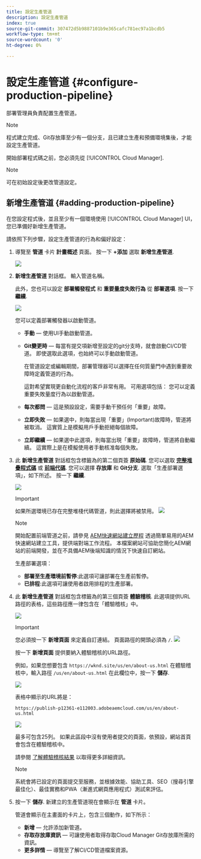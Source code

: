 ```yaml
---
title: 設定生產管道
description: 設定生產管道
index: true
source-git-commit: 307472d5b9887101b9e365cafc781ec97a1bcdb5
workflow-type: tm+mt
source-wordcount: '0'
ht-degree: 0%

---
```



# 設定生產管道 {#configure-production-pipeline}

部署管理員負責配置生產管道。

>[!NOTE]
>程式建立完成、Git存放庫至少有一個分支，且已建立生產和預備環境集後，才能設定生產管道。

開始部署程式碼之前，您必須先從 [!UICONTROL Cloud Manager].

>[!NOTE]
>可在初始設定後更改管道設定。

## 新增生產管道 {#adding-production-pipeline}

在您設定程式後，並且至少有一個環境使用 [!UICONTROL Cloud Manager] UI，您已準備好新增生產管道。

請依照下列步驟，設定生產管道的行為和偏好設定：

1. 導覽至 **管道** 卡片 **計畫概述** 頁面。
按一下 **+添加** 選取 **新增生產管道**.

   ![](/help/implementing/cloud-manager/assets/configure-pipeline/add-prod-1.png)

1. **新增生產管道** 對話框。 輸入管道名稱。

   此外，您也可以設定 **部署觸發程式** 和 **重要量度失敗行為** 從 **部署選項**. 按一下 **繼續**.

   ![](/help/implementing/cloud-manager/assets/configure-pipeline/prod-pipeline-add2.png)


   您可以定義部署觸發器以啟動管道。

   * **手動**  — 使用UI手動啟動管道。
   * **Git變更時**  — 每當有提交項新增至設定的git分支時，就會啟動CI/CD管道。 即使選取此選項，也始終可以手動啟動管道。

      在管道設定或編輯期間，部署管理器可以選擇在任何質量門中遇到重要故障時定義管道的行為。

      這對希望實現更自動化流程的客戶非常有用。 可用選項包括：
   您可以定義重要失敗量度行為以啟動管道。

   * **每次都問**  — 這是預設設定，需要手動干預任何「重要」故障。
   * **立即失敗**  — 如果選中，則每當出現「重要」(Important)故障時，管道將被取消。 這實質上是模擬用戶手動拒絕每個故障。
   * **立即繼續**  — 如果選中此選項，則每當出現「重要」故障時，管道將自動繼續。 這實際上是在模擬使用者手動核准每個失敗。


1. 此 **新增生產管道** 對話框包含標籤為的第二個頁簽 **原始碼**. 您可以選取 **[完整堆疊程式碼](/help/implementing/cloud-manager/configuring-pipelines/introduction-ci-cd-pipelines.md#full-stack-pipeline)** 或 **[前端代碼](/help/implementing/cloud-manager/configuring-pipelines/introduction-ci-cd-pipelines.md#front-end)**. 您可以選擇 **存放庫** 和 **Git分支**. 選取「生產部署選項」，如下所述。 按一下 **繼續**.

   ![](/help/implementing/cloud-manager/assets/configure-pipeline/prod-fullstack1.png)

   >[!IMPORTANT]
   >如果所選環境已存在完整堆棧代碼管道，則此選擇將被禁用。
   >![](/help/implementing/cloud-manager/assets/configure-pipeline/full-stack-disabled.png)

   >[!NOTE]
   >開始配置前端管道之前，請參見 [AEM快速網站建立歷程](https://experienceleague.adobe.com/docs/experience-manager-cloud-service/sites-journey/quick-site/overview.html) 透過簡單易用的AEM快速網站建立工具，提供端對端工作流程。 本檔案網站可協助您簡化AEM網站的前端開發，並在不具備AEM後端知識的情況下快速自訂網站。

   生產部署選項：

   * **部署至生產環境前暫停**:此選項可讓部署在生產前暫停。
   * **已排程**:此選項可讓使用者啟用排程的生產部署。

1. 此 **新增生產管道** 對話框包含標籤為的第三個頁簽 **體驗稽核**. 此選項提供URL路徑的表格，這些路徑應一律包含在「體驗稽核」中。

   ![](/help/implementing/cloud-manager/assets/configure-pipeline/add-prod-audit.png)

   >[!IMPORTANT]
   >您必須按一下 **新增頁面** 來定義自訂連結。 頁面路徑的開頭必須為 `/`.
   >![](/help/implementing/cloud-manager/assets/configure-pipeline/add-prod-audit2.png)


   按一下 **新增頁面** 提供要納入體驗稽核的URL路徑。

   例如，如果您想要包含 `https://wknd.site/us/en/about-us.html` 在體驗稽核中，輸入路徑 `/us/en/about-us.html` 在此欄位中，按一下 **儲存**.

   ![](/help/implementing/cloud-manager/assets/configure-pipeline/add-prod-audit3.png)

   表格中顯示的URL將是：

   `https://publish-p12361-e112003.adobeaemcloud.com/us/en/about-us.html`

   ![](/help/implementing/cloud-manager/assets/configure-pipeline/add-prod-audit4.png)

   最多可包含25列。 如果此區段中沒有使用者提交的頁面，依預設，網站首頁會包含在體驗稽核中。

   請參閱 [了解體驗稽核結果](/help/implementing/cloud-manager/experience-audit-testing.md) 以取得更多詳細資訊。

   >[!NOTE]
   > 系統會將已設定的頁面提交至服務，並根據效能、協助工具、SEO（搜尋引擎最佳化）、最佳實務和PWA（漸進式網頁應用程式）測試來評估。

1. 按一下 **儲存**. 新建立的生產管道現在會顯示在 **管道** 卡片。

   管道會顯示在主畫面的卡片上，包含三個動作，如下所示：

   * **新增**  — 允許添加新管道。
   * **存取存放庫資訊**  — 可讓使用者取得存取Cloud Manager Git存放庫所需的資訊。
   * **更多詳情**  — 導覽至了解CI/CD管道檔案資源。


